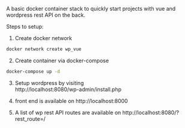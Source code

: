 A basic docker container stack to quickly start projects with vue and wordpress rest API on the back.

Steps to setup:  
1. Create docker network
```bash
docker network create wp_vue
```

2. Create container via docker-compose
```bash
docker-compose up -d
```

3. Setup wordpress by visiting  
http://localhost:8080/wp-admin/install.php

4. front end is available on http://localhost:8000

5. A list of wp rest API routes are available on http://localhost:8080/?rest_route=/




